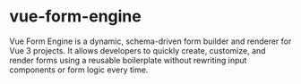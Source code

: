 # vue-form-engine
Vue Form Engine is a dynamic, schema-driven form builder and renderer for Vue 3 projects. It allows developers to quickly create, customize, and render forms using a reusable boilerplate without rewriting input components or form logic every time.
